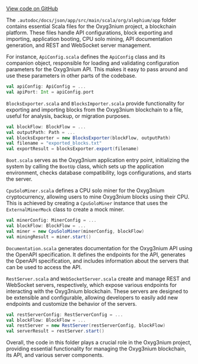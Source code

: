 [View code on GitHub](https://github.com/alephium/alephium/.autodoc/docs/json/app/src/main/scala)

The `.autodoc/docs/json/app/src/main/scala/org/alephium/app` folder contains essential Scala files for the Oxyg3nium project, a blockchain platform. These files handle API configurations, block exporting and importing, application booting, CPU solo mining, API documentation generation, and REST and WebSocket server management.

For instance, `ApiConfig.scala` defines the `ApiConfig` class and its companion object, responsible for loading and validating configuration parameters for the Oxyg3nium API. This makes it easy to pass around and use these parameters in other parts of the codebase.

```scala
val apiConfig: ApiConfig = ...
val apiPort: Int = apiConfig.port
```

`BlocksExporter.scala` and `BlocksImporter.scala` provide functionality for exporting and importing blocks from the Oxyg3nium blockchain to a file, useful for analysis, backup, or migration purposes.

```scala
val blockFlow: BlockFlow = ...
val outputPath: Path = ...
val blocksExporter = new BlocksExporter(blockFlow, outputPath)
val filename = "exported_blocks.txt"
val exportResult = blocksExporter.export(filename)
```

`Boot.scala` serves as the Oxyg3nium application entry point, initializing the system by calling the `BootUp` class, which sets up the application environment, checks database compatibility, logs configurations, and starts the server.

`CpuSoloMiner.scala` defines a CPU solo miner for the Oxyg3nium cryptocurrency, allowing users to mine Oxyg3nium blocks using their CPU. This is achieved by creating a `CpuSoloMiner` instance that uses the `ExternalMinerMock` class to create a mock miner.

```scala
val minerConfig: MinerConfig = ...
val blockFlow: BlockFlow = ...
val miner = new CpuSoloMiner(minerConfig, blockFlow)
val miningResult = miner.start()
```

`Documentation.scala` generates documentation for the Oxyg3nium API using the OpenAPI specification. It defines the endpoints for the API, generates the OpenAPI specification, and includes information about the servers that can be used to access the API.

`RestServer.scala` and `WebSocketServer.scala` create and manage REST and WebSocket servers, respectively, which expose various endpoints for interacting with the Oxyg3nium blockchain. These servers are designed to be extensible and configurable, allowing developers to easily add new endpoints and customize the behavior of the servers.

```scala
val restServerConfig: RestServerConfig = ...
val blockFlow: BlockFlow = ...
val restServer = new RestServer(restServerConfig, blockFlow)
val serverResult = restServer.start()
```

Overall, the code in this folder plays a crucial role in the Oxyg3nium project, providing essential functionality for managing the Oxyg3nium blockchain, its API, and various server components.
